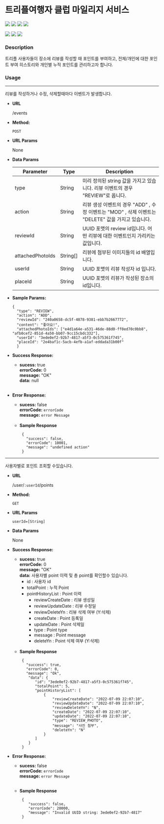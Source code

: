 # 트리플여행자 클럽 마일리지 서비스
<img src="https://img.shields.io/badge/Language-Java 18-green?style=flat"/> <img src="https://img.shields.io/badge/Framework-Spring Boot 2.7.1-blue?style=flat"/> <img src="https://img.shields.io/badge/Build Tool-Gradl-sky?style=flat"/> <img src="https://img.shields.io/badge/DB-MySQL 5.7-yellow?style=flat"/>

<img src="https://img.shields.io/badge/JPA-red"/> <img src="https://img.shields.io/badge/Lombok-red"/> <img src="https://img.shields.io/badge/Junit5-red"/>

### Description

트리플 사용자들이 장소에 리뷰를 작성할 때 포인트를 부여하고, 전체/개인에 대한 포인트 부여 히스토리와 개인별 누적 포인트를 관리하고자 합니다.


### Usage

----
리뷰를 작성하거나 수정, 삭제할때마다 이벤트가 발생합니다.

* **URL**

  /events


* **Method:**

  `POST`


* **URL Params**

   None


* **Data Params**

  |Parameter| Type | Description   |
  |---|--- | ---|    
  |type|String|미리 정의된 string 값을 가지고 있습니다. 리뷰 이벤트의 경우 "REVIEW"로 옵니다.|
  |action|String|리뷰 생성 이벤트의 경우 "ADD" , 수정 이벤트는 "MOD" , 삭제 이벤트는 "DELETE" 값을 가지고 있습니다.|
  |reviewId|String| UUID 포맷의 review id입니다. 어떤 리뷰에 대한 이벤트인지 가리키는 값입니다.|
  |attachedPhotoIds|String[]| 리뷰에 첨부된 이미지들의 id 배열입니다. |
  |userId|String| UUID 포맷의 리뷰 작성자 id 입니다. |
  |placeId|String| UUID 포맷의 리뷰가 작성된 장소의 id입니다.|


* **Sample Params:**

  ```
  {
    "type": "REVIEW",
    "action": "ADD", 
    "reviewId": "240a0658-dc5f-4878-9381-ebb7b2667772",
    "content": "좋아요!",
    "attachedPhotoIds": ["e4d1a64e-a531-46de-88d0-ff0ed70c0bb8", "afb0cef2-851d-4a50-bb07-9cc15cbdc332"],
    "userId": "3ede0ef2-92b7-4817-a5f3-0c575361f745",
    "placeId": "2e4baf1c-5acb-4efb-a1af-eddada31b00f"
    }
  ```

* **Success Response:**

    * **sucess:** true <br />
   **errorCode:** 0 <br />
   **message:** "OK" <br />
   **data:** null <br /><br />
  
    

* **Error Response:**

  * **sucess:** false <br />
    **errorCode:** `errorCode` <br />
    **message:** `error Message` <br /><br />
  * **Sample Response**
     ```
      {
        "success": false,
        "errorCode": 10001,
        "message": "undefined action"
      }
     ```
----

사용자별로 포인트 조회할 수있습니다.

* **URL**

  /user/`:userId`/points


* **Method:**

  `GET`


* **URL Params**

   `userId=[String]`


* **Data Params**

  None


* **Success Response:**

  * **sucess:** true <br />
    **errorCode:** 0 <br />
    **message:** "OK" <br />
    **data:** 사용자별 point 이력 및 총 point를 확인할수 있습니다. <br />
    * id : 사용자 id
    * totalPoint : 누적 Point 
    * pointHistoryList : Point 이력
      * reviewCreateDate : 리뷰 생성일
      * reviewUpdateDate : 리뷰 수정일
      * reviewDeleteYn : 리뷰 삭제 여부 (Y:삭제)
      * createDate : Point 등록일
      * updateDate : Point 삭제일
      * type : Point type
      * message : Point message
      * deleteYn : Point 삭제 여부 (Y:삭제) <br /><br />
  * **Sample Response**
    ```
     {
       "success": true,
       "errorCode": 0,
       "message": "Ok",
        "data": {
           "id": "3ede0ef2-92b7-4817-a5f3-0c575361f745",
           "totalPoint": 5,
           "pointHistoryList": [
               {
                   "reviewCreateDate": "2022-07-09 22:07:10",
                   "reviewUpdateDate": "2022-07-09 22:07:10",
                   "reviewDeleteYn": "N",
                   "createDate": "2022-07-09 22:07:10",
                   "updateDate": "2022-07-09 22:07:10",
                   "type": "REVIEW_PHOTO",
                   "message": "사진 첨부",
                   "deleteYn": "N"
               }
           ]
        }
     }
    ```
    
* **Error Response:**

  * **sucess:** false <br />
    **errorCode:** `errorCode` <br />
    **message:** `error Message` <br /><br />

  * **Sample Response**
    ```
     {
        "success": false,
        "errorCode": 20000,
        "message": "Invalid UUID string: 3ede0ef2-92b7-4817"
     }
    ```